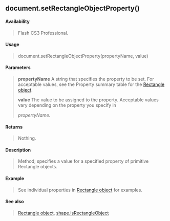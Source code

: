 ## document.setRectangleObjectProperty()

#### Availability

> Flash CS3 Professional.

#### Usage

> document.setRectangleObjectProperty(propertyName, value)

#### Parameters

> **propertyName** A string that specifies the property to be set. For acceptable values, see the Property summary table for the [Rectangle object](#_bookmark797).
>
> **value** The value to be assigned to the property. Acceptable values vary depending on the property you specify in
>
> *propertyName*.

#### Returns

> Nothing.

#### Description

> Method; specifies a value for a specified property of primitive Rectangle objects.

#### Example

> See individual properties in [Rectangle object](#_bookmark797) for examples.

#### See also

> [Rectangle object](#_bookmark797), [shape.isRectangleObject](#_bookmark822)
